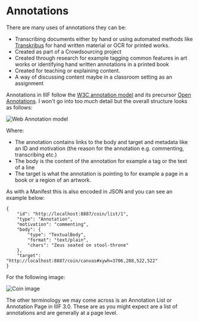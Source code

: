 # Annotations

There are many uses of annotations they can be:

 * Transcribing documents either by hand or using automated methods like [Transkribus](https://readcoop.eu/transkribus/) for hand written material or OCR for printed works. 
 * Created as part of a Crowdsourcing project
 * Created through research for example tagging common features in art works or identifying hand written annotations in a printed book
 * Created for teaching or explaining content.
 * A way of discussing content maybe in a classroom setting as an assignment 

Annotations in IIIF follow the [W3C annotation model](https://www.w3.org/TR/annotation-model/) and its precursor [Open Annotations](http://www.openannotation.org/). I won't go into too much detail but the overall structure looks as follows:

![Web Annotation model](https://www.w3.org/TR/annotation-model/images/intro_model.png)

Where:

 * The annotation contains links to the body and target and metadata like an ID and motivation (the reason for the annotation e.g. commenting, transcribing etc.)
 * The body is the content of the annotation for example a tag or the text of a line
 * The target is what the annotation is pointing to for example a page in a book or a region of an artwork.

As with a Manifest this is also encoded in JSON and you can see an example below:

```
{
    "id": "http://localhost:8887/coin/list/1",
    "type": "Annotation",
    "motivation": "commenting",
    "body": {
        "type": "TextualBody",
        "format": "text/plain",
        "chars": "Zeus seated on stool-throne"
    },
    "target": "http://localhost:8887/coin/canvas#xywh=3706,208,522,522"
}
```

For the following image:

![Coin image](https://ronallo.com/iiif-workshop-new/images/coin-side-by-side.png)

The other terminology we may come across is an Annotation List or Annotation Page in IIIF 3.0. These are as you might expect are a list of annotations and are generally at a page level. 
